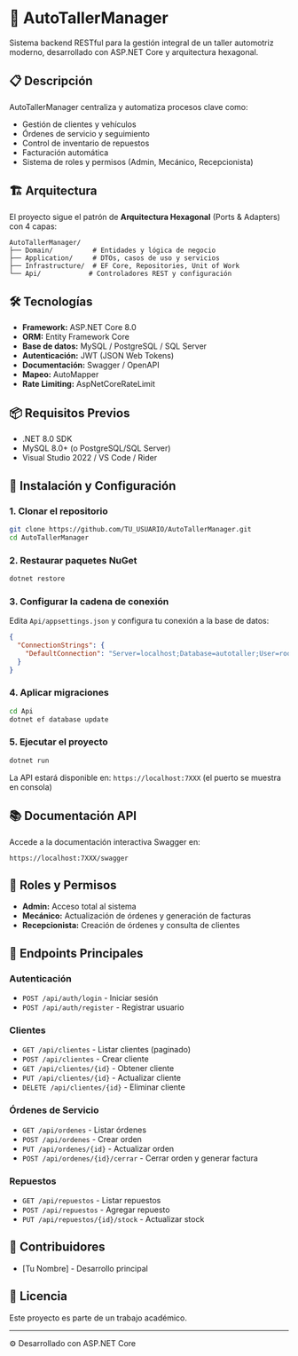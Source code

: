 # 🚗 AutoTallerManager

Sistema backend RESTful para la gestión integral de un taller automotriz moderno, desarrollado con ASP.NET Core y arquitectura hexagonal.

## 📋 Descripción

AutoTallerManager centraliza y automatiza procesos clave como:
- Gestión de clientes y vehículos
- Órdenes de servicio y seguimiento
- Control de inventario de repuestos
- Facturación automática
- Sistema de roles y permisos (Admin, Mecánico, Recepcionista)

## 🏗️ Arquitectura

El proyecto sigue el patrón de **Arquitectura Hexagonal** (Ports & Adapters) con 4 capas:

```
AutoTallerManager/
├── Domain/          # Entidades y lógica de negocio
├── Application/     # DTOs, casos de uso y servicios
├── Infrastructure/  # EF Core, Repositories, Unit of Work
└── Api/            # Controladores REST y configuración
```

## 🛠️ Tecnologías

- **Framework:** ASP.NET Core 8.0
- **ORM:** Entity Framework Core
- **Base de datos:** MySQL / PostgreSQL / SQL Server
- **Autenticación:** JWT (JSON Web Tokens)
- **Documentación:** Swagger / OpenAPI
- **Mapeo:** AutoMapper
- **Rate Limiting:** AspNetCoreRateLimit

## 📦 Requisitos Previos

- .NET 8.0 SDK
- MySQL 8.0+ (o PostgreSQL/SQL Server)
- Visual Studio 2022 / VS Code / Rider

## 🚀 Instalación y Configuración

### 1. Clonar el repositorio

```bash
git clone https://github.com/TU_USUARIO/AutoTallerManager.git
cd AutoTallerManager
```

### 2. Restaurar paquetes NuGet

```bash
dotnet restore
```

### 3. Configurar la cadena de conexión

Edita `Api/appsettings.json` y configura tu conexión a la base de datos:

```json
{
  "ConnectionStrings": {
    "DefaultConnection": "Server=localhost;Database=autotaller;User=root;Password=tu_password;"
  }
}
```

### 4. Aplicar migraciones

```bash
cd Api
dotnet ef database update
```

### 5. Ejecutar el proyecto

```bash
dotnet run
```

La API estará disponible en: `https://localhost:7XXX` (el puerto se muestra en consola)

## 📚 Documentación API

Accede a la documentación interactiva Swagger en:
```
https://localhost:7XXX/swagger
```

## 🔐 Roles y Permisos

- **Admin:** Acceso total al sistema
- **Mecánico:** Actualización de órdenes y generación de facturas
- **Recepcionista:** Creación de órdenes y consulta de clientes

## 📝 Endpoints Principales

### Autenticación
- `POST /api/auth/login` - Iniciar sesión
- `POST /api/auth/register` - Registrar usuario

### Clientes
- `GET /api/clientes` - Listar clientes (paginado)
- `POST /api/clientes` - Crear cliente
- `GET /api/clientes/{id}` - Obtener cliente
- `PUT /api/clientes/{id}` - Actualizar cliente
- `DELETE /api/clientes/{id}` - Eliminar cliente

### Órdenes de Servicio
- `GET /api/ordenes` - Listar órdenes
- `POST /api/ordenes` - Crear orden
- `PUT /api/ordenes/{id}` - Actualizar orden
- `POST /api/ordenes/{id}/cerrar` - Cerrar orden y generar factura

### Repuestos
- `GET /api/repuestos` - Listar repuestos
- `POST /api/repuestos` - Agregar repuesto
- `PUT /api/repuestos/{id}/stock` - Actualizar stock

## 👥 Contribuidores

- [Tu Nombre] - Desarrollo principal

## 📄 Licencia

Este proyecto es parte de un trabajo académico.

---

⚙️ Desarrollado con ASP.NET Core